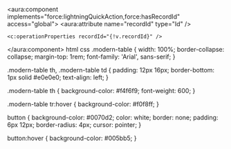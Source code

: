 <aura:component implements="force:lightningQuickAction,force:hasRecordId" access="global">
    <aura:attribute name="recordId" type="Id" />

    <c:operationProperties recordId="{!v.recordId}" />
</aura:component>
html
<template>
    <template if:true={properties}>
        <table class="modern-table">
            <thead>
                <tr>
                    <th>Nome</th>
                    <th>Endereço</th>
                    <th>Preço</th>
                    <th>Ação</th>
                </tr>
            </thead>
            <tbody>
                <template for:each={properties} for:item="property">
                    <tr key={property.Id}>
                        <td>{property.Name}</td>
                        <td>{property.Addres__c}</td>
                        <td>R$ {property.Price__c}</td>
                        <td>
                            <button data-id={property.Id} onclick={handleSelect}>Selecionar</button>
                        </td>
                    </tr>
                </template>
            </tbody>
        </table>
    </template>
    <template if:true={error}>
        <p class="error">Erro ao carregar imóveis.</p>
    </template>
</template>
css
.modern-table {
    width: 100%;
    border-collapse: collapse;
    margin-top: 1rem;
    font-family: 'Arial', sans-serif;
}

.modern-table th, .modern-table td {
    padding: 12px 16px;
    border-bottom: 1px solid #e0e0e0;
    text-align: left;
}

.modern-table th {
    background-color: #f4f6f9;
    font-weight: 600;
}

.modern-table tr:hover {
    background-color: #f0f8ff;
}

button {
    background-color: #0070d2;
    color: white;
    border: none;
    padding: 6px 12px;
    border-radius: 4px;
    cursor: pointer;
}

button:hover {
    background-color: #005bb5;
}



